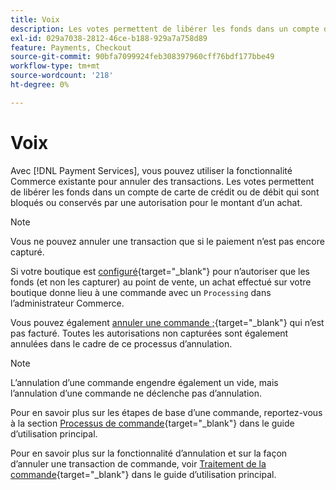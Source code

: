 ```yaml
---
title: Voix
description: Les votes permettent de libérer les fonds dans un compte de carte de crédit ou de débit qui sont bloqués ou conservés par une autorisation pour le montant d’un achat.
exl-id: 029a7038-2812-46ce-b188-929a7a758d89
feature: Payments, Checkout
source-git-commit: 90bfa7099924feb308397960cff76bdf177bbe49
workflow-type: tm+mt
source-wordcount: '218'
ht-degree: 0%

---
```


# Voix

Avec [!DNL Payment Services], vous pouvez utiliser la fonctionnalité Commerce existante pour annuler des transactions. Les votes permettent de libérer les fonds dans un compte de carte de crédit ou de débit qui sont bloqués ou conservés par une autorisation pour le montant d’un achat.

>[!NOTE]
>
>Vous ne pouvez annuler une transaction que si le paiement n’est pas encore capturé.

Si votre boutique est [configuré](https://docs.magento.com/user-guide/configuration/sales/payment-methods.html#payment-actions){target="_blank"} pour n’autoriser que les fonds (et non les capturer) au point de vente, un achat effectué sur votre boutique donne lieu à une commande avec un `Processing` dans l’administrateur Commerce.

Vous pouvez également [annuler une commande ;](https://docs.magento.com/user-guide/sales/order-update.html#cancel-a-pending-order){target="_blank"} qui n’est pas facturé. Toutes les autorisations non capturées sont également annulées dans le cadre de ce processus d’annulation.

>[!NOTE]
>
>L’annulation d’une commande engendre également un vide, mais l’annulation d’une commande ne déclenche pas d’annulation.

Pour en savoir plus sur les étapes de base d’une commande, reportez-vous à la section [Processus de commande](https://docs.magento.com/user-guide/sales/order-workflow.html){target="_blank"} dans le guide d’utilisation principal.

Pour en savoir plus sur la fonctionnalité d’annulation et sur la façon d’annuler une transaction de commande, voir [Traitement de la commande](https://docs.magento.com/user-guide/sales/order-processing.html){target="_blank"} dans le guide d’utilisation principal.
